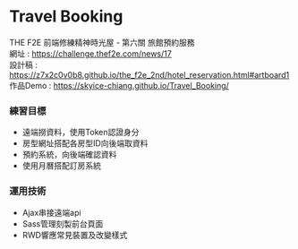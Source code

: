 # Travel Booking
THE F2E 前端修練精神時光屋 - 第六關 旅館預約服務\
網址 : https://challenge.thef2e.com/news/17 \
設計稿 : https://z7x2c0v0b8.github.io/the_f2e_2nd/hotel_reservation.html#artboard1 \
作品Demo : https://skyice-chiang.github.io/Travel_Booking/

### **練習目標**  
- 遠端撈資料，使用Token認證身分
- 房型網址搭配各房型ID向後端取資料
- 預約系統，向後端確認資料
- 使用月曆搭配訂房系統

### **運用技術**
- Ajax串接遠端api
- Sass管理刻製前台頁面
- RWD響應常見裝置及改變樣式 
